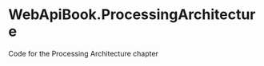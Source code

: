 WebApiBook.ProcessingArchitecture
=================================

Code for the Processing Architecture chapter
